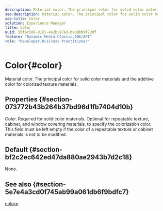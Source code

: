 ```yaml
---
description: Material color. The principal color for solid color materials and the additive color for colorized texture materials.
seo-description: Material color. The principal color for solid color materials and the additive color for colorized texture materials.
seo-title: Color
solution: Experience Manager
title: Color
uuid: 5bf6c586-8165-4a2b-97a3-ba88bb9f72df
feature: "Dynamic Media Classic,SDK/API"
role: "Developer,Business Practitioner"
---
```


# Color{#color}

Material color. The principal color for solid color materials and the additive color for colorized texture materials.

## Properties {#section-073772b43b264b37bd96d1fb7404d10b}

Color. Required for solid color materials. Optional for repeatable texture, cabinet, and window covering materials, to specify the colorization color. This field must be left empty if the color of a repeatable texture or cabinet materials is not to be modified.

## Default {#section-bf2c2ec642ed47da880ae2943b7d2c18}

None.

## See also {#section-5e7e4a3cd0f745ab99a061db6f9bdfc7}

[color=](../../../../../ir-api/http-protocol/image-rendering-api-ref/c-ir-http-protocol-ref/c-ir-http-protocol-command-reference/r-ir-http-color.md#reference-ea3cba9edfe94dbab86d8f123a9ed0aa) 
